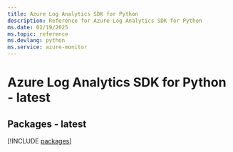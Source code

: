 ```yaml
---
title: Azure Log Analytics SDK for Python
description: Reference for Azure Log Analytics SDK for Python
ms.date: 02/19/2025
ms.topic: reference
ms.devlang: python
ms.service: azure-monitor
---
```

# Azure Log Analytics SDK for Python - latest
## Packages - latest
[!INCLUDE [packages](log-analytics-index.md)]